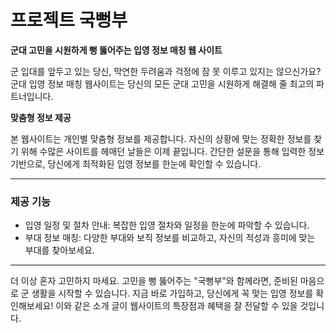 # 프로젝트 국뻥부

**군대 고민을 시원하게 뻥 뚫어주는 입영 정보 매칭 웹 사이트**

군 입대를 앞두고 있는 당신, 막연한 두려움과 걱정에 잠 못 이루고 있지는 않으신가요? 
군대 입영 정보 매칭 웹사이트는 당신의 모든 군대 고민을 시원하게 해결해 줄 
최고의 파트너입니다.

**맞춤형 정보 제공**

본 웹사이트는 개인별 맞춤형 정보를 제공합니다. 
자신의 상황에 맞는 정확한 정보를 찾기 위해 수많은 사이트를 헤매던 날들은 이제 끝입니다. 
간단한 설문을 통해 입력한 정보 기반으로, 당신에게 최적화된 입영 정보를 한눈에 
확인할 수 있습니다.

---

### 제공 기능
- 입영 일정 및 절차 안내: 복잡한 입영 절차와 일정을 한눈에 파악할 수 있습니다.
- 부대 정보 매칭: 다양한 부대와 보직 정보를 비교하고, 자신의 적성과 흥미에 맞는 부대를 찾아보세요.

---

더 이상 혼자 고민하지 마세요. 고민을 뻥 뚫어주는 "국뻥부"와 함께라면, 
준비된 마음으로 군 생활을 시작할 수 있습니다. 지금 바로 가입하고, 
당신에게 꼭 맞는 입영 정보를 확인해보세요!
이와 같은 소개 글이 웹사이트의 특장점과 혜택을 잘 전달할 수 있을 것입니다.